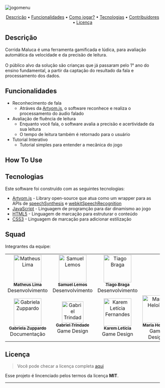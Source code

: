 ![jogomenu](https://user-images.githubusercontent.com/90625499/202186718-d1f8f926-6959-4d74-8ccf-70f4087da446.PNG)

<p align="center">
  <a href="#description">Descrição</a> •
  <a href="#key-features">Funcionalidades</a> •
  <a href="#how-to-use">Como jogar?</a> •
  <a href="#tech">Tecnologias</a> •
  <a href="#credits">Contribuidores</a> •
  <a href="#license">Licença</a>
</p>

## Descrição
Corrida Maluca é uma ferramenta gamificada e lúdica, para avaliação automática da velocidade e da precisão de leitura. <br> <br> O público alvo da solução são crianças que já passaram pelo 1° ano do ensino fundamental, a partir da captação do resultado da fala e processamento dos dados.

## Funcionalidades

* Reconhecimento de fala 
  - Atráves da [Artyom.js](https://sdkcarlos.github.io/sites/artyom.html), o software reconhece e realiza o processamento do áudio falado
* Avaliação de fluência de leitura
  - Enquanto você fala, o software avalia a precisão e acertividade da sua leitura
  - O tempo de leitura também é retornado para o usuário
* Tutorial Interativo
  - Tutorial simples para entender a mecânica do jogo

## How To Use

## Tecnologias

Este software foi construído com as seguintes tecnologias:

- [Artyom.js](https://sdkcarlos.github.io/sites/artyom.html) - Library open-source que atua como um wrapper para as APIs de [speechSynthesis](https://developer.mozilla.org/en-US/docs/Web/API/SpeechSynthesis) e [webkitSpeechRecognition](https://developer.mozilla.org/en-US/docs/Web/API/Web_Speech_API/Using_the_Web_Speech_API)
- [JavaScript](https://www.javascript.com/) - Linguagem de programção para dar dinamismo ao jogo
- [HTML5](https://developer.mozilla.org/en-US/docs/Web/HTML) - Linguagem de marcação para estruturar o conteúdo
- [CSS3](https://developer.mozilla.org/en-US/docs/Learn/CSS) - Linguagem de marcação para adicionar estilização 

## Squad
Integrantes da equipe:

<table>
    <tr>
    <td widith:"90px" align="center"><a href="https://github.com/matheuslimaandrade"><img src="https://avatars.githubusercontent.com/u/90625499?v=4" width="90px;" alt="Matheus Lima"/><br /><sub><b>Matheus Lima</b></sub></a><br />Desenvolvimento</td>
  <td align="center"><a href="https://github.com/SamuelLemosS"><img src="https://avatars.githubusercontent.com/u/107142956?v=4" width="90px;" alt="Samuel Lemos "/><br /><sub><b>Samuel Lemos</b></sub></a><br />Desenvolvimento</td>
    <td align="center"><a href="https://github.com/tiagobragafernandesm"><img src="https://avatars.githubusercontent.com/u/97136886?v=4" width="90px;" alt="Tiago Braga"/><br /><sub><b>Tiago Braga</b></sub></a><br />Desenvolvimento</td>
    </tr>
     <td align="center"><a href="https://github.com/MariaGabrielaAlvesZuppardo"><img src="https://avatars.githubusercontent.com/u/89602692?v=4" width="90px;" alt="Gabriela Zuppardo"/><br /><sub><b>Gabriela Zuppardo</b></sub></a><br />Documentação</td>
       <td align="center"><a href="https://www.linkedin.com/in/gabriel-trindade-3873ba238//"><img src="https://avatars.githubusercontent.com/u/67664738?v=4" width="70px;" alt="Gabriel Trindade"/><br /><sub><b>Gabriel Trindade</b></sub></a><br />Game Design</td>
     <td align="center"><a href="https://github.com/KaremLeticia"><img src="https://avatars.githubusercontent.com/u/109493495?v=4" width="90px;" alt="Karem Letícia Fernandes"/><br /><sub><b>Karem Letícia</b></sub></a><br />Game Design</td>
      <td align="center"><a href="https://github.com/mheloisagalvao"><img src="https://avatars.githubusercontent.com/u/92959408?v=4" width="90px;" alt="Maria Heloísa"/><br /><sub><b>Maria Heloísa</b></sub></a><br/>Game Design</td>
      </tr>
<table>

## Licença
>Você pode checar a licença completa [aqui](https://github.com/IgorAntun/node-chat/blob/master/LICENSE)

Esse projeto é lincenciado pelos termos da licença **MIT**.


---


